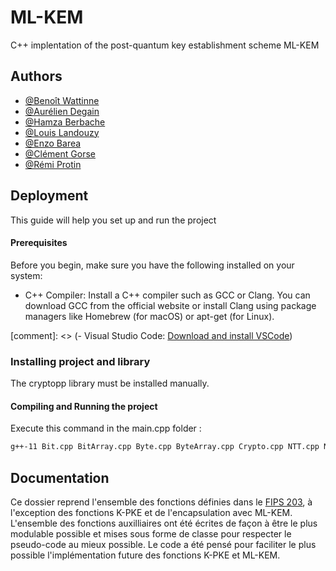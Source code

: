 # ML-KEM

C++ implentation of the post-quantum key establishment scheme ML-KEM


## Authors

- [@Benoît Wattinne](https://www.github.com/Benoit62)
- [@Aurélien Degain](https://www.github.com/aurelienDgn)
- [@Hamza Berbache](https://www.github.com/Hamz11)
- [@Louis Landouzy](https://www.github.com/LouisLandouzy)
- [@Enzo Barea](https://www.github.com/Ximaere)
- [@Clément Gorse](https://www.github.com/clementgorse)
- [@Rémi Protin](https://www.github.com/Remiprotin)

## Deployment

This guide will help you set up and run the project

#### Prerequisites

Before you begin, make sure you have the following installed on your system:

- C++ Compiler: Install a C++ compiler such as GCC or Clang. You can download GCC from the official website or install Clang using package managers like Homebrew (for macOS) or apt-get (for Linux).

[comment]: <> (- Visual Studio Code: [Download and install VSCode](https://code.visualstudio.com/))


### Installing project and library

The cryptopp library must be installed manually.

#### Compiling and Running the project

Execute this command in the main.cpp folder : 
```Bash
g++-11 Bit.cpp BitArray.cpp Byte.cpp ByteArray.cpp Crypto.cpp NTT.cpp NTTCoef.cpp NTTmatrice.cpp Poly.cpp PolyCoef.cpp PolyMatrice.cpp Zeta.cpp IntArray.cpp test.cpp XOF.cpp -o main -lcryptopp
```

## Documentation

Ce dossier reprend l'ensemble des fonctions définies dans le [FIPS 203](https://nvlpubs.nist.gov/nistpubs/FIPS/NIST.FIPS.203.ipd.pdf), à l'exception des fonctions K-PKE et de l'encapsulation avec ML-KEM. L'ensemble des fonctions auxilliaires ont été écrites de façon à être le plus modulable possible et mises sous forme de classe pour respecter le pseudo-code au mieux possible. Le code a été pensé pour faciliter le plus possible l'implémentation future des fonctions K-PKE et ML-KEM.

